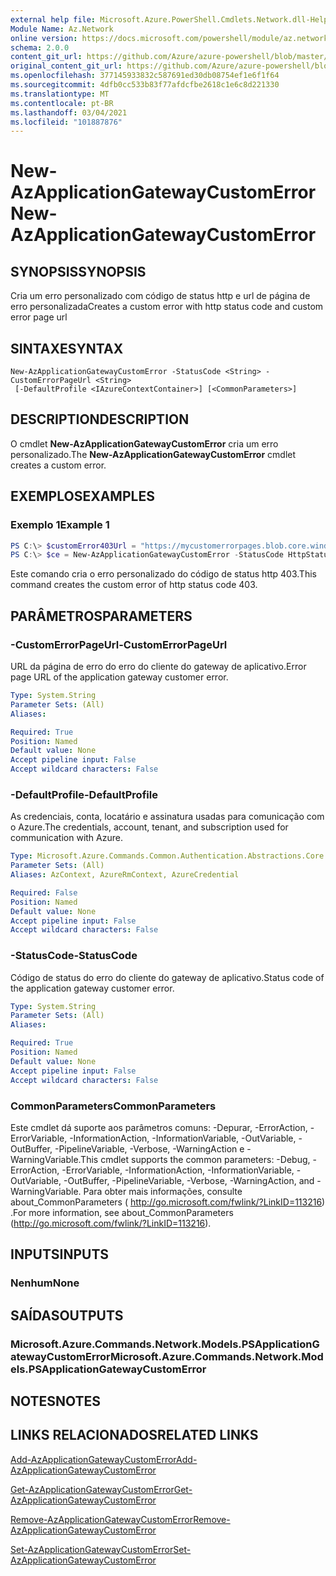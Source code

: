 ```yaml
---
external help file: Microsoft.Azure.PowerShell.Cmdlets.Network.dll-Help.xml
Module Name: Az.Network
online version: https://docs.microsoft.com/powershell/module/az.network/new-azapplicationgatewaycustomerror
schema: 2.0.0
content_git_url: https://github.com/Azure/azure-powershell/blob/master/src/Network/Network/help/New-AzApplicationGatewayCustomError.md
original_content_git_url: https://github.com/Azure/azure-powershell/blob/master/src/Network/Network/help/New-AzApplicationGatewayCustomError.md
ms.openlocfilehash: 377145933832c587691ed30db08754ef1e6f1f64
ms.sourcegitcommit: 4dfb0cc533b83f77afdcfbe2618c1e6c8d221330
ms.translationtype: MT
ms.contentlocale: pt-BR
ms.lasthandoff: 03/04/2021
ms.locfileid: "101887876"
---
```

# <span data-ttu-id="f88e8-101">New-AzApplicationGatewayCustomError</span><span class="sxs-lookup"><span data-stu-id="f88e8-101">New-AzApplicationGatewayCustomError</span></span>

## <span data-ttu-id="f88e8-102">SYNOPSIS</span><span class="sxs-lookup"><span data-stu-id="f88e8-102">SYNOPSIS</span></span>
<span data-ttu-id="f88e8-103">Cria um erro personalizado com código de status http e url de página de erro personalizada</span><span class="sxs-lookup"><span data-stu-id="f88e8-103">Creates a custom error with http status code and custom error page url</span></span> 

## <span data-ttu-id="f88e8-104">SINTAXE</span><span class="sxs-lookup"><span data-stu-id="f88e8-104">SYNTAX</span></span>

```
New-AzApplicationGatewayCustomError -StatusCode <String> -CustomErrorPageUrl <String>
 [-DefaultProfile <IAzureContextContainer>] [<CommonParameters>]
```

## <span data-ttu-id="f88e8-105">DESCRIPTION</span><span class="sxs-lookup"><span data-stu-id="f88e8-105">DESCRIPTION</span></span>
<span data-ttu-id="f88e8-106">O cmdlet **New-AzApplicationGatewayCustomError** cria um erro personalizado.</span><span class="sxs-lookup"><span data-stu-id="f88e8-106">The **New-AzApplicationGatewayCustomError** cmdlet creates a custom error.</span></span>

## <span data-ttu-id="f88e8-107">EXEMPLOS</span><span class="sxs-lookup"><span data-stu-id="f88e8-107">EXAMPLES</span></span>

### <span data-ttu-id="f88e8-108">Exemplo 1</span><span class="sxs-lookup"><span data-stu-id="f88e8-108">Example 1</span></span>
```powershell
PS C:\> $customError403Url = "https://mycustomerrorpages.blob.core.windows.net/errorpages/403-another.htm"
PS C:\> $ce = New-AzApplicationGatewayCustomError -StatusCode HttpStatus403 -CustomErrorPageUrl $customError403Url
```

<span data-ttu-id="f88e8-109">Este comando cria o erro personalizado do código de status http 403.</span><span class="sxs-lookup"><span data-stu-id="f88e8-109">This command creates the custom error of http status code 403.</span></span>

## <span data-ttu-id="f88e8-110">PARÂMETROS</span><span class="sxs-lookup"><span data-stu-id="f88e8-110">PARAMETERS</span></span>

### <span data-ttu-id="f88e8-111">-CustomErrorPageUrl</span><span class="sxs-lookup"><span data-stu-id="f88e8-111">-CustomErrorPageUrl</span></span>
<span data-ttu-id="f88e8-112">URL da página de erro do erro do cliente do gateway de aplicativo.</span><span class="sxs-lookup"><span data-stu-id="f88e8-112">Error page URL of the application gateway customer error.</span></span>

```yaml
Type: System.String
Parameter Sets: (All)
Aliases:

Required: True
Position: Named
Default value: None
Accept pipeline input: False
Accept wildcard characters: False
```

### <span data-ttu-id="f88e8-113">-DefaultProfile</span><span class="sxs-lookup"><span data-stu-id="f88e8-113">-DefaultProfile</span></span>
<span data-ttu-id="f88e8-114">As credenciais, conta, locatário e assinatura usadas para comunicação com o Azure.</span><span class="sxs-lookup"><span data-stu-id="f88e8-114">The credentials, account, tenant, and subscription used for communication with Azure.</span></span>

```yaml
Type: Microsoft.Azure.Commands.Common.Authentication.Abstractions.Core.IAzureContextContainer
Parameter Sets: (All)
Aliases: AzContext, AzureRmContext, AzureCredential

Required: False
Position: Named
Default value: None
Accept pipeline input: False
Accept wildcard characters: False
```

### <span data-ttu-id="f88e8-115">-StatusCode</span><span class="sxs-lookup"><span data-stu-id="f88e8-115">-StatusCode</span></span>
<span data-ttu-id="f88e8-116">Código de status do erro do cliente do gateway de aplicativo.</span><span class="sxs-lookup"><span data-stu-id="f88e8-116">Status code of the application gateway customer error.</span></span>

```yaml
Type: System.String
Parameter Sets: (All)
Aliases:

Required: True
Position: Named
Default value: None
Accept pipeline input: False
Accept wildcard characters: False
```

### <span data-ttu-id="f88e8-117">CommonParameters</span><span class="sxs-lookup"><span data-stu-id="f88e8-117">CommonParameters</span></span>
<span data-ttu-id="f88e8-118">Este cmdlet dá suporte aos parâmetros comuns: -Depurar, -ErrorAction, -ErrorVariable, -InformationAction, -InformationVariable, -OutVariable, -OutBuffer, -PipelineVariable, -Verbose, -WarningAction e -WarningVariable.</span><span class="sxs-lookup"><span data-stu-id="f88e8-118">This cmdlet supports the common parameters: -Debug, -ErrorAction, -ErrorVariable, -InformationAction, -InformationVariable, -OutVariable, -OutBuffer, -PipelineVariable, -Verbose, -WarningAction, and -WarningVariable.</span></span> <span data-ttu-id="f88e8-119">Para obter mais informações, consulte about_CommonParameters ( http://go.microsoft.com/fwlink/?LinkID=113216) .</span><span class="sxs-lookup"><span data-stu-id="f88e8-119">For more information, see about_CommonParameters (http://go.microsoft.com/fwlink/?LinkID=113216).</span></span>

## <span data-ttu-id="f88e8-120">INPUTS</span><span class="sxs-lookup"><span data-stu-id="f88e8-120">INPUTS</span></span>

### <span data-ttu-id="f88e8-121">Nenhum</span><span class="sxs-lookup"><span data-stu-id="f88e8-121">None</span></span>

## <span data-ttu-id="f88e8-122">SAÍDAS</span><span class="sxs-lookup"><span data-stu-id="f88e8-122">OUTPUTS</span></span>

### <span data-ttu-id="f88e8-123">Microsoft.Azure.Commands.Network.Models.PSApplicationGatewayCustomError</span><span class="sxs-lookup"><span data-stu-id="f88e8-123">Microsoft.Azure.Commands.Network.Models.PSApplicationGatewayCustomError</span></span>

## <span data-ttu-id="f88e8-124">NOTES</span><span class="sxs-lookup"><span data-stu-id="f88e8-124">NOTES</span></span>

## <span data-ttu-id="f88e8-125">LINKS RELACIONADOS</span><span class="sxs-lookup"><span data-stu-id="f88e8-125">RELATED LINKS</span></span>

[<span data-ttu-id="f88e8-126">Add-AzApplicationGatewayCustomError</span><span class="sxs-lookup"><span data-stu-id="f88e8-126">Add-AzApplicationGatewayCustomError</span></span>](./Add-AzApplicationGatewayCustomError.md)

[<span data-ttu-id="f88e8-127">Get-AzApplicationGatewayCustomError</span><span class="sxs-lookup"><span data-stu-id="f88e8-127">Get-AzApplicationGatewayCustomError</span></span>](./Get-AzApplicationGatewayCustomError.md)

[<span data-ttu-id="f88e8-128">Remove-AzApplicationGatewayCustomError</span><span class="sxs-lookup"><span data-stu-id="f88e8-128">Remove-AzApplicationGatewayCustomError</span></span>](./Remove-AzApplicationGatewayCustomError.md)

[<span data-ttu-id="f88e8-129">Set-AzApplicationGatewayCustomError</span><span class="sxs-lookup"><span data-stu-id="f88e8-129">Set-AzApplicationGatewayCustomError</span></span>](./Set-AzApplicationGatewayCustomError.md)
